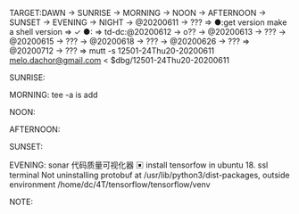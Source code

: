TARGET:DAWN → SUNRISE → MORNING → NOON → AFTERNOON → SUNSET → EVENING → NIGHT → @20200611 → ??? ⇒ 
●:get version make a shell version ⇒ ✓
●: ⇒ 
td-dc:@20200612 → o?? → @20200613 → ??? → @20200615 → ??? → @20200618 → ??? → @20200626 → ??? ⇒ @20200712 → ??? ⇒ 
mutt -s 12501-24Thu20-20200611 melo.dachor@gmail.com < $dbg/12501-24Thu20-20200611

SUNRISE:

MORNING:
tee -a is add

NOON:

AFTERNOON:

SUNSET:

EVENING:
sonar 代码质量可视化器
▣ install tensorfow in ubuntu 18. ssl terminal
Not uninstalling protobuf at /usr/lib/python3/dist-packages, outside environment /home/dc/4T/tensorflow/tensorflow/venv

NOTE:
